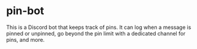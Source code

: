 # pin-bot
This is a Discord bot that keeps track of pins. It can log when a message is pinned or unpinned, go beyond the pin limit with a dedicated channel for pins, and more.